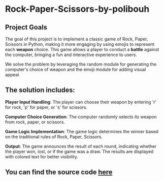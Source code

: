 # Rock-Paper-Scissors-by-polibouh
## Project Goals

The goal of this project is to implement a classic game of Rock, Paper, Scissors in Python, making it more engaging by using emojis to represent each **weapon** choice. This game allows a player to conduct a **battle** against the computer, bringing a fun and interactive experience to users.

We solve the problem by leveraging the random module for generating the computer's choice of weapon and the emoji module for adding visual appeal.

## The solution includes:

**Player Input Handling**: The player can choose their weapon by entering 'r' for rock, 'p' for paper, or 's' for scissors.

**Computer Choice Generation**: The computer randomly selects its weapon from rock, paper, or scissors.

**Game Logic Implementation**: The game logic determines the winner based on the traditional rules of Rock, Paper, Scissors.

**Output**: The game announces the result of each round, indicating whether the player won, lost, or if the game was a draw. The results are displayed with colored text for better visibility.



## You can find the source code [here](rock_paper_scissors.py)

